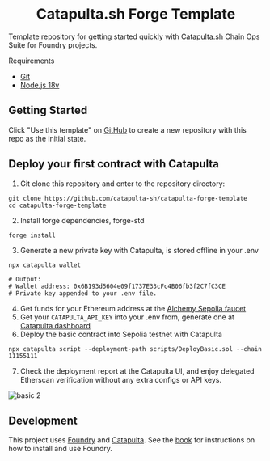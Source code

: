 # <h1 align="center"> Catapulta.sh Forge Template </h1>

Template repository for getting started quickly with [Catapulta.sh](https://catapulta.sh/docs) Chain Ops Suite for Foundry projects.

Requirements

- [Git](https://gist.github.com/derhuerst/1b15ff4652a867391f03)
- [Node.js 18v](https://gist.github.com/d2s/372b5943bce17b964a79)

## Getting Started

Click "Use this template" on [GitHub](https://github.com/catapulta-sh/catapulta-forge-template) to create a new repository with this repo as the initial state.

## Deploy your first contract with Catapulta

1. Git clone this repository and enter to the repository directory:

```
git clone https://github.com/catapulta-sh/catapulta-forge-template
cd catapulta-forge-template
```

2. Install forge dependencies, forge-std

```
forge install
```

3. Generate a new private key with Catapulta, is stored offline in your .env

```
npx catapulta wallet

# Output:
# Wallet address: 0x6B193d5604e09f1737E33cFc4B06fb3f2C7fC3CE
# Private key appended to your .env file.
```

4. Get funds for your Ethereum address at the [Alchemy Sepolia faucet](https://sepoliafaucet.com/)
5. Get your `CATAPULTA_API_KEY` into your .env from, generate one at [Catapulta dashboard](https://catapulta.sh)
6. Deploy the basic contract into Sepolia testnet with Catapulta

```
npx catapulta script --deployment-path scripts/DeployBasic.sol --chain 11155111
```

7. Check the deployment report at the Catapulta UI, and enjoy delegated Etherscan verification without any extra configs or API keys.

![basic 2](https://github.com/catapulta-sh/catapulta-forge-template/assets/11179847/9b2c830b-ab4e-4da6-b3c0-e515639cc47b)


## Development

This project uses [Foundry](https://getfoundry.sh) and [Catapulta](https://catapulta.sh/docs). See the [book](https://book.getfoundry.sh/getting-started/installation.html) for instructions on how to install and use Foundry.
